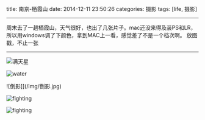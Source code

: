 title: 南京-栖霞山
date: 2014-12-11 23:50:26
categories: 摄影
tags: [life, 摄影]

---
周末去了一趟栖霞山，天气很好，也出了几张片子。mac还没来得及装PS和LR，所以用windows调了下颜色，拿到MAC上一看，感觉差了不是一个档次啊。
放图 戳，不止一张

---
![满天星](/img/star.jpg)
<!-- more -->
![water](/img/water.jpg)

![倒影]](/img/倒影.jpg)

![fighting](/img/red.jpg)

![fighting](/img/fengye.jpg)
